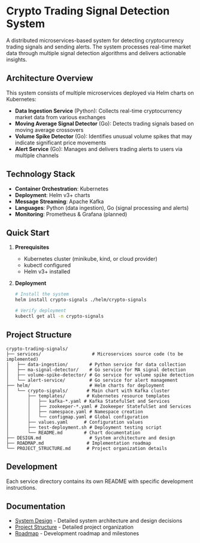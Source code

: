 # Crypto Trading Signal Detection System

A distributed microservices-based system for detecting cryptocurrency trading signals and sending alerts. The system processes real-time market data through multiple signal detection algorithms and delivers actionable insights.

## Architecture Overview

This system consists of multiple microservices deployed via Helm charts on Kubernetes:

- **Data Ingestion Service** (Python): Collects real-time cryptocurrency market data from various exchanges
- **Moving Average Signal Detector** (Go): Detects trading signals based on moving average crossovers
- **Volume Spike Detector** (Go): Identifies unusual volume spikes that may indicate significant price movements
- **Alert Service** (Go): Manages and delivers trading alerts to users via multiple channels

## Technology Stack

- **Container Orchestration**: Kubernetes
- **Deployment**: Helm v3+ charts
- **Message Streaming**: Apache Kafka
- **Languages**: Python (data ingestion), Go (signal processing and alerts)
- **Monitoring**: Prometheus & Grafana (planned)

## Quick Start

1. **Prerequisites**
   - Kubernetes cluster (minikube, kind, or cloud provider)
   - kubectl configured
   - Helm v3+ installed

2. **Deployment**
   ```bash
   # Install the system
   helm install crypto-signals ./helm/crypto-signals
   
   # Verify deployment
   kubectl get all -n crypto-signals
   ```

## Project Structure

```
crypto-trading-signals/
├── services/                   # Microservices source code (to be implemented)
│   ├── data-ingestion/        # Python service for data collection
│   ├── ma-signal-detector/    # Go service for MA signal detection
│   ├── volume-spike-detector/ # Go service for volume spike detection
│   └── alert-service/         # Go service for alert management
├── helm/                      # Helm charts for deployment
│   └── crypto-signals/       # Main chart with Kafka cluster
│       ├── templates/        # Kubernetes resource templates
│       │   ├── kafka-*.yaml # Kafka StatefulSet and Services
│       │   ├── zookeeper-*.yaml # Zookeeper StatefulSet and Services
│       │   ├── namespace.yaml # Namespace creation
│       │   └── configmap.yaml # Global configuration
│       ├── values.yaml      # Configuration values
│       ├── test-deployment.sh # Deployment testing script
│       └── README.md        # Chart documentation
├── DESIGN.md                  # System architecture and design
├── ROADMAP.md                # Implementation roadmap
└── PROJECT_STRUCTURE.md      # Project organization details
```

## Development

Each service directory contains its own README with specific development instructions.

## Documentation

- [System Design](DESIGN.md) - Detailed system architecture and design decisions
- [Project Structure](PROJECT_STRUCTURE.md) - Detailed project organization
- [Roadmap](ROADMAP.md) - Development roadmap and milestones
